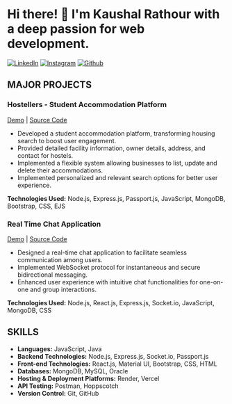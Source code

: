 # Hi there! 👋 I'm Kaushal Rathour with a deep passion for web development.

[![LinkedIn](https://img.shields.io/badge/LinkedIn-kaushalrathour-blue)](https://www.linkedin.com/in/kaushalrathour)
[![Instagram](https://img.shields.io/badge/Instagram-kaushalrathour__-purple)](https://www.instagram.com/kaushalrathour_)
[![Github](https://img.shields.io/badge/Github-kaushalrathour-black)](https://github.com/kaushalrathour)


## MAJOR PROJECTS

### Hostellers - Student Accommodation Platform
[Demo](https://www.hostellers.live) | [Source Code](https://github.com/kaushalrathour/Hostellers)  
- Developed a student accommodation platform, transforming housing search to boost user engagement.
- Provided detailed facility information, owner details, address, and contact for hostels.
- Implemented a flexible system allowing businesses to list, update and delete their accommodations.
- Implemented personalized and relevant search options for better user experience.
  
**Technologies Used:** Node.js, Express.js, Passport.js, JavaScript, MongoDB, Bootstrap, CSS, EJS

### Real Time Chat Application
[Demo](https://q-startechnologies.com) | [Source Code](https://github.com/kaushalrathour/Real-Time-Chat-App)  
- Designed a real-time chat application to facilitate seamless communication among users.
- Implemented WebSocket protocol for instantaneous and secure bidirectional messaging.
- Enhanced user experience with intuitive chat functionalities for one-on-one and group interactions.
  
**Technologies Used:** Node.js, React.js, Express.js, Socket.io, JavaScript, MongoDB, CSS

## SKILLS
- **Languages:** JavaScript, Java
- **Backend Technologies:** Node.js, Express.js, Socket.io, Passport.js
- **Front-end Technologies:** React.js, Material UI, Bootstrap, CSS, HTML
- **Databases:** MongoDB, MySQL, Oracle
- **Hosting & Deployment Platforms:** Render, Vercel
- **API Testing:** Postman, Hoppscotch
- **Version Control:** Git, GitHub
